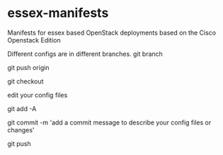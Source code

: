 essex-manifests
===============

Manifests for essex based OpenStack deployments based on the Cisco Openstack Edition

Different configs are in different branches.
git branch <new-config-branch-name>

git push origin <new-config-branch-name>

git checkout <new-config-branch-name>

edit your config files

git add -A

git commit -m 'add a commit message to describe your config files or changes'

git push